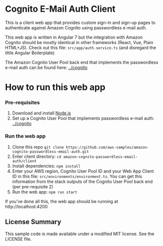 # Cognito E-Mail Auth Client

This is a client web app that provides custom sign-in and sign-up pages to authenticate against Amazon Cognito using passwordless e-mail auth.

This web app is written in Angular 7 but the integration with Amazon Cognito should be mostly identical in other frameworks (React, Vue, Plain HTML+JS). Check out this file: `src/app/auth.service.ts` (and disregard the little Angular Boilerplate)

The Amazon Cognito User Pool back end that implements the passwordless e-mail auth can be found here: [../cognito](../cognito)

# How to run this web app

### Pre-requisites

1. Download and install [Node.js](https://nodejs.org/en/download/)
2. Set up a Cognito User Pool that implements passwordless e-mail auth: [../cognito](../cognito)

### Run the web app

1. Clone this repo `git clone https://github.com/aws-samples/amazon-cognito-passwordless-email-auth.git`
2. Enter client directory: `cd amazon-cognito-passwordless-email-auth/client`
3. Install dependencies: `npm install`
4. Enter your AWS region, Cognito User Pool ID and your Web App Client ID in this file: `src/environments/environment.ts`. You can get this information from the stack outputs of the Cognito User Pool back end (per pre-requisite 2)
5. Run the web app: `npm run start`

If you've done all this, the web app should be running at http://localhost:4200

## License Summary

This sample code is made available under a modified MIT license. See the LICENSE file.
